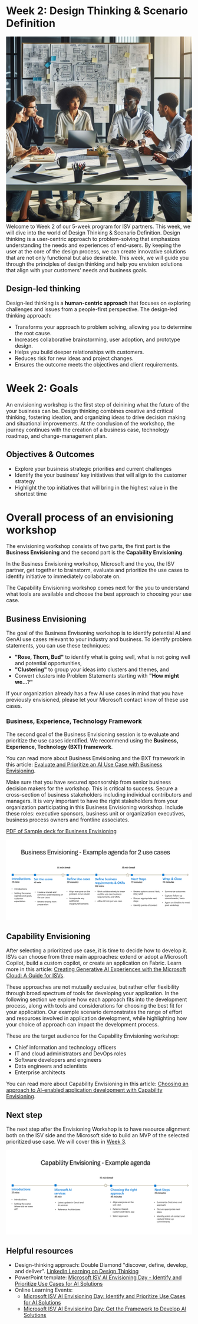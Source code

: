 # Week 2: Design Thinking & Scenario Definition
![Illustration of a team of people doing design thinking workshop](image.png)
Welcome to Week 2 of our 5-week program for ISV partners. This week, we will dive into the world of Design Thinking & Scenario Definition. Design thinking is a user-centric approach to problem-solving that emphasizes understanding the needs and experiences of end-users. By keeping the user at the core of the design process, we can create innovative solutions that are not only functional but also desirable. This week, we will guide you through the principles of design thinking and help you envision solutions that align with your customers' needs and business goals.

## Design-led thinking
Design-led thinking is a **human-centric approach** that focuses on exploring challenges and issues from a people-first perspective. The design-led thinking approach:
  - Transforms your approach to problem solving, allowing you to determine the root cause.
  - Increases collaborative brainstorming, user adoption, and prototype design.
  - Helps you build deeper relationships with customers.
  - Reduces risk for new ideas and project changes.
  - Ensures the outcome meets the objectives and client requirements.

# Week 2: Goals
An envisioning workshop is the first step of deinining what the future of the your business can be. Design thinking combines creative and critical thinking, fostering ideation, and organizing ideas to drive decision making and situational improvements. At the conclusion of the workshop, the journey continues with the creation of a business case, technology roadmap, and change-management plan.

## Objectives & Outcomes
- Explore your business strategic priorities and current challenges
- Identify the your business' key initiatives that will align to the customer strategy
- Highlight the top initiatives that will bring in the highest value in the shortest time
  
# Overall process of an envisioning workshop
The envisioning workshop consists of two parts, the first part is the **Business Envisioning** and the second part is the **Capability Envisioning**. 

In the Business Envisioning workshop, Microsoft and the you, the ISV partner, get together to brainstorm, evaluate and prioritize the use cases to identify initiative to immediately collaborate on.

The Capability Envisioning workshop comes next for the you to understand what tools are available and choose the best approach to choosing your use case.

## Business Envisioning

The goal of the Business Envisoning workshop is to identify potential AI and GenAI use cases relevant to your industry and business. To identify problem statements, you can use these techniques: 
- **"Rose, Thorn, Bud"** to identify what is going well, what is not going well and potential opportunities,
- **"Clustering"** to group your ideas into clusters and themes, and
- Convert clusters into Problem Statements starting with **"How might we...?"**

If your organization already has a few AI use cases in mind that you have previously envisioned, please let your Microsoft contact know of these use cases. 

### Business, Experience, Technology Framework
The second goal of the Business Envisioning session is to evaluate and prioritize the use cases identified. We recommend using the **Business, Experience, Technology (BXT) framework**. 

You can read more about Business Envisioning and the BXT framework in this article: [Evaluate and Prioritize an AI Use Case with Business Envisioning](https://learn.microsoft.com/en-us/microsoft-cloud/dev/copilot/isv/Business-Envisioning).

Make sure that you have secured sponsorship from senior business decision makers for the workshop. This is critical to success. Secure a cross-section of business stakeholders including individual contributors and managers. It is very important to have the right stakeholders from your organization participating in this Business Envisioning workshop. Include these roles: executive sponsors, business unit or organization executives, business process owners and frontline associates.

[PDF of Sample deck for Business Envisioning](Business%20Envisioning%20-%20Customer%20Deck.pdf)

![Sample agenda for Business Envisioning](Business-Envisioning.png)

## Capability Envisioning
After selecting a prioritized use case, it is time to decide how to develop it. ISVs can choose from three main approaches: extend or adopt a Microsoft Copilot, build a custom copilot, or create an application on Fabric. Learn more in this article: [Creating Generative AI Experiences with the Microsoft Cloud: A Guide for ISVs](https://learn.microsoft.com/en-us/microsoft-cloud/dev/copilot/isv/isv-extensibility-story).

These approaches are not mutually exclusive, but rather offer flexibility through broad spectrum of tools for developing your application. In the following section we explore how each approach fits into the development process, along with tools and considerations for choosing the best fit for your application. Our example scenario demonstrates the range of effort and resources involved in application development, while highlighting how your choice of approach can impact the development process.

These are the target audience for the Capability Envisioning workshop: 
- Chief information and technology officers
- IT and cloud administrators and DevOps roles
- Software developers and engineers
- Data engineers and scientists
- Enterprise architects

You can read more about Capability Envisioning in this article: [Choosing an approach to AI-enabled application development with Capability Envisioning](https://learn.microsoft.com/en-us/microsoft-cloud/dev/copilot/isv/Capability-Envisioning).

## Next step
The next step after the Envisioning Workshop is to have resource alignment both on the ISV side and the Microsoft side to build an MVP of the selected prioritized use case. We will cover this in [Week 3](https://github.com/microsoft/AI-Pex-for-ISV-Partners/tree/main/Week3).

![Sample agenda for Capability Envisioning](Capability-Envisioning.png)

## Helpful resources
- Design-thinking approach: Double Diamond "discover, define, develop, and deliver". [LinkedIn Learning on Design Thinking](https://www.linkedin.com/learning/topics/design-thinking)
- PowerPoint template: [Microsoft ISV AI Envisioning Day - Identify and Prioritize Use Cases for AI Solutions](https://c219111adfa947eeab6af09dce063831.svc.dynamics.com/t/t/tu1Pb4Ntgj8sIUExN755sx8qPnU2ZMYbQV0bdCExfGMx/A5ZfviKNRjU5uWSJnqgX7zOoQFexUEnGx17Cj7M3UHkx)
- Online Learning Events:
  - [Microsoft ISV AI Envisioning Day: Identify and Prioritize Use Cases for AI Solutions](https://events.microsoft.com/en-us/allevents/?clientTimeZone=1&search=Microsoft%20ISV%20AI%20Envisioning%20Day)
  - [Microsoft ISV AI Envisioning Day: Get the Framework to Develop AI Solutions](https://events.microsoft.com/en-us/allevents/?search=Microsoft%20ISV%20AI%20Envisioning%20Day:%20Get%20the%20Framework%20to%20Develop%20AI%20Solutions&clientTimeZone=1)
